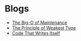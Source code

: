 # Blogs

- [The Big-O of Maintenance](the-big-o-of-maintenance.html)
- [The Principle of Weakest Type](the-principle-of-weakest-type.html)
- [Code That Writes Itself](code-that-writes-itself.html)